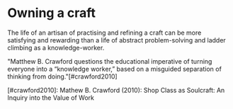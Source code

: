 # Owning a craft

The life of an artisan of practising and refining a craft can be more
satisfying and rewarding than a life of abstract problem-solving and ladder
climbing as a knowledge-worker.

"Matthew B. Crawford questions the educational imperative of turning everyone into a “knowledge worker,” based on a misguided separation of thinking from doing."[#crawford2010]

[#crawford2010]: Mathew B. Crawford (2010): Shop Class as Soulcraft: An Inquiry into the Value of Work 
